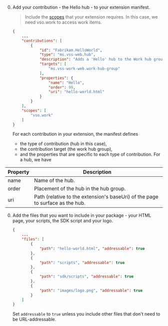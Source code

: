 0. Add your contribution - the Hello hub - to your extension manifest.

	> Include the [scopes](../../develop/manifest.md#scopes) that your extension requires.
	> In this case, we need vso.work to access work items.

	```json
	{
		...
	    "contributions": [
			{
	            "id": "Fabrikam.HelloWorld",
	            "type": "ms.vss-web.hub",
	            "description": "Adds a 'Hello' hub to the Work hub group.",
	            "targets": [
	                "ms.vss-work-web.work-hub-group"
	            ],
	            "properties": {
	                "name": "Hello",
	                "order": 99,
	                "uri": "hello-world.html"
	            }
	        }
		],
		"scopes": [
			"vso.work"
		]
    }
    ```

	For each contribution in your extension, the manifest defines
	
	- the type of contribution (hub in this case),
	- the contribution target (the work hub group),
	- and the properties that are specific to each type of contribution. For a hub, we have

| Property | Description |
| --- | --- |
| name | Name of the hub. |
| order | Placement of the hub in the hub group. |
| uri | Path (relative to the extension's baseUri) of the page to surface as the hub. |

0. Add the files that you want to include in your package - your HTML page, your scripts, the SDK script and your logo.

	```json
	{
		...
	    "files": [
			{
				"path": "hello-world.html", "addressable": true
			},
			{
				"path": "scripts", "addressable": true
			},
			{
				"path": "sdk/scripts", "addressable": true
			},
			{
				"path": "images/logo.png", "addressable": true
			}
		]
    }
    ```

	Set `addressable` to `true` unless you include other files that don't need to be URL-addressable.
